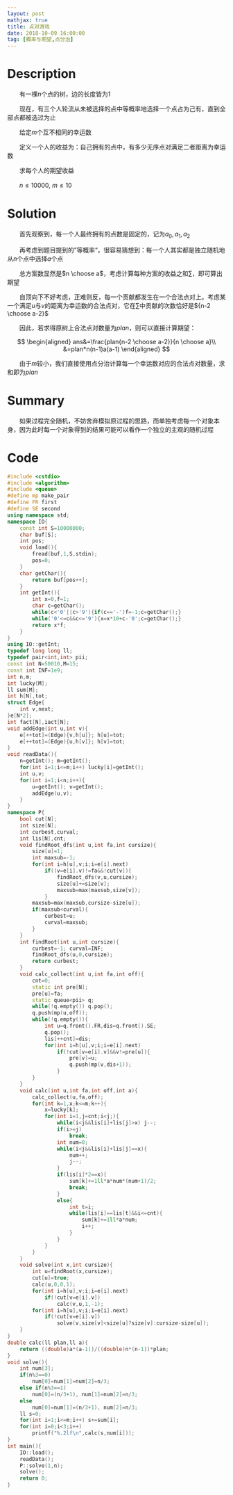 ```yaml
---
layout: post
mathjax: true
title: 点对游戏
date: 2018-10-09 16:00:00
tag: [概率与期望,点分治]
---
```

# Description

　　有一棵$n$个点的树，边的长度皆为1

　　现在，有三个人轮流从未被选择的点中等概率地选择一个点占为己有，直到全部点都被选过为止

　　给定$m$个互不相同的幸运数

　　定义一个人的收益为：自己拥有的点中，有多少无序点对满足二者距离为幸运数

　　求每个人的期望收益

　　$n \le 10000, \ m \le 10$


<!-- more -->
# Solution

　　首先观察到，每一个人最终拥有的点数是固定的，记为$a_0,a_1,a_2$

　　再考虑到题目提到的”等概率“，很容易猜想到：每一个人其实都是独立随机地从$n$个点中选择$a$个点

　　总方案数显然是$n \choose a$，考虑计算每种方案的收益之和$\sum$，即可算出期望

　　自顶向下不好考虑，正难则反，每一个贡献都发生在一个合法点对上。考虑某一个满足$u$与$v$的距离为幸运数的合法点对，它在$\sum$中贡献的次数恰好是${n-2 \choose a-2}$

　　因此，若求得原树上合法点对数量为$plan$，则可以直接计算期望：

$$
\begin{aligned}
ans&=\frac{plan{n-2 \choose a-2}}{n \choose a}\\
&=plan*n(n-1)a(a-1)
\end{aligned}
$$

　　由于$m$较小，我们直接使用点分治计算每一个幸运数对应的合法点对数量，求和即为$plan$

# Summary

　　如果过程完全随机，不妨舍弃模拟原过程的思路，而单独考虑每一个对象本身，因为此时每一个对象得到的结果可能可以看作一个独立的主观的随机过程

# Code

```c++
#include <cstdio>
#include <algorithm>
#include <queue>
#define mp make_pair
#define FR first
#define SE second
using namespace std;
namespace IO{
    const int S=10000000;
    char buf[S];
    int pos;
    void load(){
        fread(buf,1,S,stdin);
        pos=0;
    }
    char getChar(){
        return buf[pos++];
    }
    int getInt(){
        int x=0,f=1;
        char c=getChar();
        while(c<'0'||c>'9'){if(c=='-')f=-1;c=getChar();}
        while('0'<=c&&c<='9'){x=x*10+c-'0';c=getChar();}
        return x*f;
    }
}
using IO::getInt;
typedef long long ll;
typedef pair<int,int> pii;
const int N=50010,M=15;
const int INF=1e9;
int n,m;
int lucky[M];
ll sum[M];
int h[N],tot;
struct Edge{
	int v,next;
}e[N*2];
int fact[N],iact[N];
void addEdge(int u,int v){
	e[++tot]=(Edge){v,h[u]}; h[u]=tot;
	e[++tot]=(Edge){u,h[v]}; h[v]=tot;
}
void readData(){
	n=getInt(); m=getInt();
	for(int i=1;i<=m;i++) lucky[i]=getInt();
	int u,v;
	for(int i=1;i<n;i++){
		u=getInt(); v=getInt();
		addEdge(u,v);
	}
}
namespace P{ 
	bool cut[N];
	int size[N];
	int curbest,curval;
	int lis[N],cnt;
	void findRoot_dfs(int u,int fa,int cursize){
		size[u]=1;
		int maxsub=-1;
		for(int i=h[u],v;i;i=e[i].next)
			if((v=e[i].v)!=fa&&!cut[v]){
				findRoot_dfs(v,u,cursize);
				size[u]+=size[v];
				maxsub=max(maxsub,size[v]);
			}
		maxsub=max(maxsub,cursize-size[u]);
		if(maxsub<curval){
			curbest=u;
			curval=maxsub;
		}
	}
	int findRoot(int u,int cursize){
		curbest=-1; curval=INF;
		findRoot_dfs(u,0,cursize);
		return curbest;
	}
	void calc_collect(int u,int fa,int off){
		cnt=0;
		static int pre[N];
		pre[u]=fa;
		static queue<pii> q;
		while(!q.empty()) q.pop();
		q.push(mp(u,off));
		while(!q.empty()){
			int u=q.front().FR,dis=q.front().SE;
			q.pop();
			lis[++cnt]=dis;
			for(int i=h[u],v;i;i=e[i].next)
				if(!cut[v=e[i].v]&&v!=pre[u]){
					pre[v]=u;
					q.push(mp(v,dis+1));
				}
		}
	}
	void calc(int u,int fa,int off,int a){
		calc_collect(u,fa,off);
		for(int k=1,x;k<=m;k++){
			x=lucky[k];
			for(int i=1,j=cnt;i<j;){
				while(i<j&&lis[i]+lis[j]>x) j--;
				if(i>=j)
					break;
				int num=0;
				while(i<j&&lis[i]+lis[j]==x){
					num++;
					j--;
				}
				if(lis[i]*2==x){
					sum[k]+=1ll*a*num*(num+1)/2;
					break;
				}
				else{
					int t=i;
					while(lis[i]==lis[t]&&i<=cnt){
						sum[k]+=1ll*a*num;
						i++;
					}
				}
			}
		}
	}
	void solve(int x,int cursize){
		int u=findRoot(x,cursize);
		cut[u]=true;
		calc(u,0,0,1);
		for(int i=h[u],v;i;i=e[i].next)
			if(!cut[v=e[i].v])
				calc(v,u,1,-1);
		for(int i=h[u],v;i;i=e[i].next)
			if(!cut[v=e[i].v])
				solve(v,size[v]<size[u]?size[v]:cursize-size[u]);
	}
}
double calc(ll plan,ll a){
	return ((double)a*(a-1))/((double)n*(n-1))*plan;
}
void solve(){
	int num[3];
	if(n%3==0)
		num[0]=num[1]=num[2]=n/3;
	else if(n%3==1)
		num[0]=(n/3+1), num[1]=num[2]=n/3;
	else
		num[0]=num[1]=(n/3+1), num[2]=n/3;
	ll s=0;
	for(int i=1;i<=m;i++) s+=sum[i];
	for(int i=0;i<3;i++)
		printf("%.2lf\n",calc(s,num[i]));
}
int main(){
	IO::load();
	readData();
	P::solve(1,n);
	solve();
	return 0;
}
```

